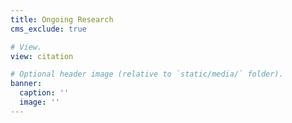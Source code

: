```yaml
---
title: Ongoing Research
cms_exclude: true

# View.
view: citation

# Optional header image (relative to `static/media/` folder).
banner:
  caption: ''
  image: ''
---
```

